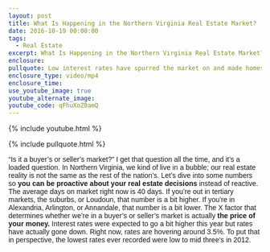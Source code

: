 ```yaml
---
layout: post
title: What Is Happening in the Northern Virginia Real Estate Market?
date: 2016-10-19 00:00:00
tags:
  - Real Estate
excerpt: What Is Happening in the Northern Virginia Real Estate Market?
enclosure:
pullquote: Low interest rates have spurred the market on and made homes more affordable.
enclosure_type: video/mp4
enclosure_time:
use_youtube_image: true
youtube_alternate_image:
youtube_code: qFhuXoZ0amQ
---
```


{% include youtube.html %}

{% include pullquote.html %}

<div data-blogger-escaped-style="text-align: left;" style="text-align:left">
					<p>
						<font data-blogger-escaped-style="font-family: &quot;arial&quot; , &quot;helvetica&quot; , sans-serif;">
							<font face="&quot;arial&quot; , &quot;helvetica&quot; , sans-serif">
								<font data-blogger-escaped-style="font-weight: 400;">
									<font style="font-weight: 400;">&ldquo;Is it a buyer&rsquo;s or seller&rsquo;s market?&rdquo; I get that question all the time, and it&rsquo;s a loaded question. In Northern Virginia, we kind of live in a bubble; our real estate reality is not the same as the rest of the nation&rsquo;s. </font>
								</font>
								<font data-blogger-escaped-style="font-weight: 400;">
									<font style="font-weight: 400;">Let&rsquo;s dive into some numbers so </font>
								</font><b>you can be proactive about your real estate decisions</b>
								<font data-blogger-escaped-style="font-weight: 400;">
									<font style="font-weight: 400;"> instead of reactive.</font>
								</font>
								<font data-blogger-escaped-style="font-weight: 400;">
									<font style="font-weight: 400;">The average days on market right now is 40 days. If you&rsquo;re out in tertiary markets, the suburbs, or Loudoun, that number is a bit higher. If you&rsquo;re in Alexandria, Arlington, or Annandale, that number is a bit lower. </font>
								</font>
								<font data-blogger-escaped-style="font-weight: 400;">
									<font style="font-weight: 400;">The X factor that determines whether we&rsquo;re in a buyer&rsquo;s or seller&rsquo;s market is actually </font>
								</font><b>the price of your money. </b>
								<font data-blogger-escaped-style="font-weight: 400;">
									<font style="font-weight: 400;">Interest rates were expected to go a bit higher this year but rates have actually gone down. Right now, rates are hovering around 3.5%. To put that in perspective, the lowest rates ever recorded were low to mid three&rsquo;s in 2012.</font>
								</font>
							</font>
						</font>
					</p>
				</div>
